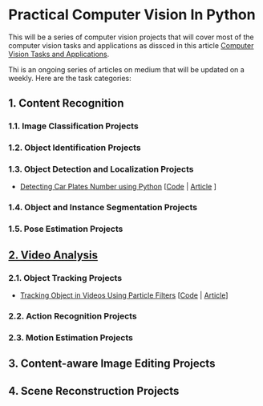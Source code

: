 # Practical Computer Vision In Python #

This will be a series of computer vision projects that will cover most of the computer vision tasks and applications as dissced in this article [Computer Vision Tasks and Applications](https://pub.towardsai.net/overview-of-the-computer-vision-tasks-applications-647f63e66e9f?sk=c91f0f20aa48a82fd710744258d82d3d).
 
 Thi is an ongoing series of articles on medium that will be updated on a weekly. Here are the task categories:

## 1. Content Recognition

### 1.1. Image Classification Projects



### 1.2. Object Identification Projects

### 1.3. Object Detection and Localization Projects
*  [Detecting Car Plates Number using Python]() [[Code]() | [Article]() ]


### 1.4. Object and Instance Segmentation Projects

### 1.5. Pose Estimation Projects

## [2. Video Analysis](https://github.com/youssefHosni/Practical-Computer-Vision-In-Python/tree/main/Video%20Analysis)

### 2.1. Object Tracking Projects
* [Tracking Object in Videos Using Particle Filters](https://github.com/youssefHosni/Practical-Computer-Vision-In-Python/tree/main/Tracking%20Objects%20in%20Video%20with%20Particle%20Filters) [[Code](https://github.com/youssefHosni/Practical-Computer-Vision-In-Python/tree/main/Tracking%20Objects%20in%20Video%20with%20Particle%20Filters) | [Article](https://pub.towardsai.net/object-tracking-with-particle-filters-in-python-77a61bb4fd91?sk=a0be61dc1c3609cbc6d7515d306355f3)]


### 2.2. Action Recognition Projects

### 2.3. Motion Estimation Projects

## 3. Content-aware Image Editing Projects

## 4. Scene Reconstruction Projects




